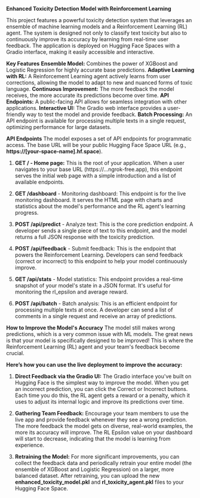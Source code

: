 **Enhanced Toxicity Detection Model with Reinforcement Learning**

This project features a powerful toxicity detection system that leverages an ensemble of machine learning models and a Reinforcement Learning (RL) agent. The system is designed not only to classify text toxicity but also to continuously improve its accuracy by learning from real-time user feedback.
The application is deployed on Hugging Face Spaces with a Gradio interface, making it easily accessible and interactive.

**Key Features**
**Ensemble Model:** Combines the power of XGBoost and Logistic Regression for highly accurate base predictions.
**Adaptive Learning with RL:** A Reinforcement Learning agent actively learns from user corrections, allowing the model to adapt to new and nuanced forms of toxic language.
**Continuous Improvement:** The more feedback the model receives, the more accurate its predictions become over time.
**API Endpoints:** A public-facing API allows for seamless integration with other applications.
**Interactive UI:** The Gradio web interface provides a user-friendly way to test the model and provide feedback.
**Batch Processing:** An API endpoint is available for processing multiple texts in a single request, optimizing performance for large datasets.

**API Endpoints**
The model exposes a set of API endpoints for programmatic access. 
The base URL will be your public Hugging Face Space URL (e.g., **https://[your-space-name].hf.space**).

1) **GET / - Home page:** This is the root of your application. When a user navigates to your base URL (https://...ngrok-free.app), this endpoint serves the initial web page with a simple introduction and a list of available endpoints.

2) **GET /dashboard** - Monitoring dashboard: This endpoint is for the live monitoring dashboard. It serves the HTML page with charts and statistics about the model's performance and the RL agent's learning progress.

3) **POST /api/predict** - Analyze text: This is the core prediction endpoint. A developer sends a single piece of text to this endpoint, and the model returns a full JSON response with the toxicity prediction.

4) **POST /api/feedback** - Submit feedback: This is the endpoint that powers the Reinforcement Learning. Developers can send feedback (correct or incorrect) to this endpoint to help your model continuously improve.

5) **GET /api/stats** - Model statistics: This endpoint provides a real-time snapshot of your model's state in a JSON format. It's useful for monitoring the rl_epsilon and average reward.

6) **POST /api/batch** - Batch analysis: This is an efficient endpoint for processing multiple texts at once. A developer can send a list of comments in a single request and receive an array of predictions.

**How to Improve the Model's Accuracy**
The model still makes wrong predictions, which is a very common issue with ML models. The great news is that your model is specifically designed to be improved! This is where the Reinforcement Learning (RL) agent and your team's feedback become crucial.

**Here’s how you can use the live deployment to improve the accuracy:**

1) **Direct Feedback via the Gradio UI:** The Gradio interface you've built on Hugging Face is the simplest way to improve the model. When you get an incorrect prediction, you can click the Correct or Incorrect buttons. Each time you do this, the RL agent gets a reward or a penalty, which it uses to adjust its internal logic and improve its predictions over time.

2) **Gathering Team Feedback:** Encourage your team members to use the live app and provide feedback whenever they see a wrong prediction. The more feedback the model gets on diverse, real-world examples, the more its accuracy will improve. The RL Epsilon value on your dashboard will start to decrease, indicating that the model is learning from experience.

3) **Retraining the Model:** For more significant improvements, you can collect the feedback data and periodically retrain your entire model (the ensemble of XGBoost and Logistic Regression) on a larger, more balanced dataset. After retraining, you can upload the new **enhanced_toxicity_model.pkl** and **rl_toxicity_agent.pkl** files to your Hugging Face Space.
